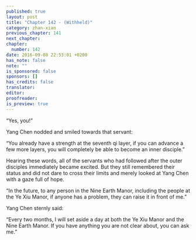 ```yaml
---
published: true
layout: post
title: "Chapter 142 - (Withheld)"
category: zhan-xian
previous_chapter: 141
next_chapter:
chapter:
  number: 142
date: 2016-09-08 22:53:01 +0200
has_note: false
note: ""
is_sponsored: false
sponsors: []
has_credits: false
translator:
editor:
proofreader:
is_preview: true
---
```

“Yes, you!”

Yang Chen nodded and smiled towards that servant:

“You already have a strength at the seventh qi layer, if you can advance a few more layers, you will completely be able to become an inner disciple.”

Hearing these words, all of the servants who had followed after the outer disciples immediately became excited. But they still remembered their status and did not dare to cross their limits and merely looked at Yang Chen with a gaze full of hope.

“In the future, to any person in the Nine Earth Manor, including the people at the Ye Xiu Manor, if anyone has a problem, they can raise it in front of me.”

Yang Chen sternly said:

“Every two months, I will set aside a day at both the Ye Xiu Manor and the Nine Earth Manor. If you have anything you are not clear about, you can ask me.”
